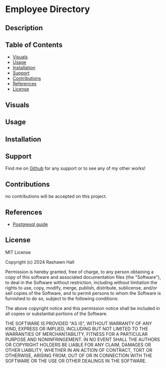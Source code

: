 # Employee Directory

## Description 

 <!-- [name](link to REPO no deploy)  -->

## Table of Contents

- [Visuals](#visuals)
- [Usage](#usage)
- [Installation](#installation)
- [Support](#support)
- [Contributions](#contributions)
- [References](references)
- [License](#license)

## Visuals
<!-- ![ScreenShot1]() 
 ![gif]() -->

## Usage

## Installation
<!-- just simply run the following command to install Inquirer and you're all set! 
```
npm i
``` -->

## Support
Find me on [Github](https://github.com/TheR16H) for any support or to see any of my other works!

## Contributions
no contributions will be accepted on this project.

## References
- [Postgresql guide](https://coding-boot-camp.github.io/full-stack/postgresql/postgresql-reference-guide)

## License
MIT License

Copyright (c) 2024 Rashawn Hall

Permission is hereby granted, free of charge, to any person obtaining a copy
of this software and associated documentation files (the "Software"), to deal
in the Software without restriction, including without limitation the rights
to use, copy, modify, merge, publish, distribute, sublicense, and/or sell
copies of the Software, and to permit persons to whom the Software is
furnished to do so, subject to the following conditions:

The above copyright notice and this permission notice shall be included in all
copies or substantial portions of the Software.

THE SOFTWARE IS PROVIDED "AS IS", WITHOUT WARRANTY OF ANY KIND, EXPRESS OR
IMPLIED, INCLUDING BUT NOT LIMITED TO THE WARRANTIES OF MERCHANTABILITY,
FITNESS FOR A PARTICULAR PURPOSE AND NONINFRINGEMENT. IN NO EVENT SHALL THE
AUTHORS OR COPYRIGHT HOLDERS BE LIABLE FOR ANY CLAIM, DAMAGES OR OTHER
LIABILITY, WHETHER IN AN ACTION OF CONTRACT, TORT OR OTHERWISE, ARISING FROM,
OUT OF OR IN CONNECTION WITH THE SOFTWARE OR THE USE OR OTHER DEALINGS IN THE
SOFTWARE.